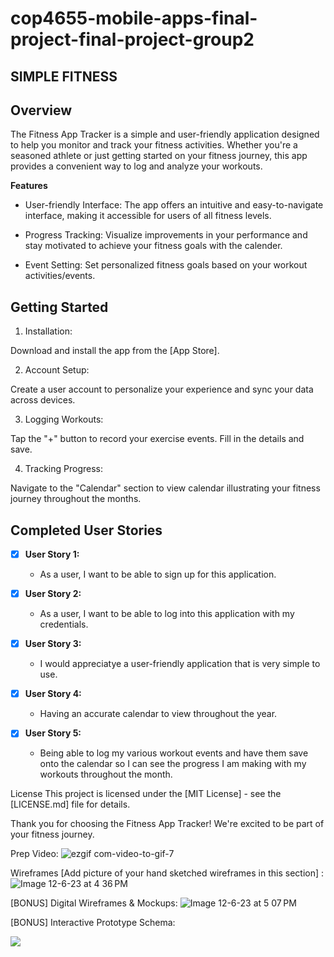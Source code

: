 # cop4655-mobile-apps-final-project-final-project-group2

SIMPLE FITNESS
--
**Overview**
--

The Fitness App Tracker is a simple and user-friendly application designed to help you monitor and track your fitness activities. Whether you're a seasoned athlete or just getting started on your fitness journey, this app provides a convenient way to log and analyze your workouts.

**Features**

- User-friendly Interface:
The app offers an intuitive and easy-to-navigate interface, making it accessible for users of all fitness levels. 

- Progress Tracking:
Visualize improvements in your performance and stay motivated to achieve your fitness goals with the calender.

- Event Setting:
Set personalized fitness goals based on your workout activities/events.

**Getting Started**
--
1. Installation:

Download and install the app from the [App Store].

2. Account Setup:

Create a user account to personalize your experience and sync your data across devices.

3. Logging Workouts:

Tap the "+" button to record your exercise events. Fill in the details and save.

4. Tracking Progress:

Navigate to the "Calendar" section to view calendar illustrating your fitness journey throughout the months.


## Completed User Stories

- [x] **User Story 1:**
  - As a user, I want to be able to sign up for this application.

- [x] **User Story 2:**
  - As a user, I want to be able to log into this application with my credentials.

- [x] **User Story 3:**
  - I would appreciatye a user-friendly application that is very simple to use.

- [x] **User Story 4:**
  - Having an accurate calendar to view throughout the year.
    
- [x] **User Story 5:**
  - Being able to log my various workout events and have them save onto the calendar so I can see the progress I am making with my workouts throughout the month.



License
This project is licensed under the [MIT License] - see the [LICENSE.md] file for details.

Thank you for choosing the Fitness App Tracker! We're excited to be part of your fitness journey.

Prep Video: 
![ezgif com-video-to-gif-7](https://github.com/COP4655-MobileApps-Fall2023/cop4655-mobile-apps-final-project-group2/assets/143458932/9156e992-3a74-4324-8919-ef84f70fa285)






Wireframes [Add picture of your hand sketched wireframes in this section] : ![Image 12-6-23 at 4 36 PM](https://github.com/COP4655-MobileApps-Fall2023/cop4655-mobile-apps-final-project-group2/assets/143458932/77fd80c5-c762-4304-a2e8-36da0f19bba2)

[BONUS] Digital Wireframes & Mockups: ![Image 12-6-23 at 5 07 PM](https://github.com/COP4655-MobileApps-Fall2023/cop4655-mobile-apps-final-project-group2/assets/143458932/597507e6-5f18-4600-be07-b53d77c247ff)


[BONUS] Interactive Prototype Schema: 

<div>
    <a href="https://www.loom.com/share/9d6a86d54e264339996bbbce6cfea885">
      <p></p>
    </a>
    <a href="https://www.loom.com/share/9d6a86d54e264339996bbbce6cfea885">
      <img style="max-width:300px;" src="https://cdn.loom.com/sessions/thumbnails/9d6a86d54e264339996bbbce6cfea885-with-play.gif">
    </a>
  </div>
  


